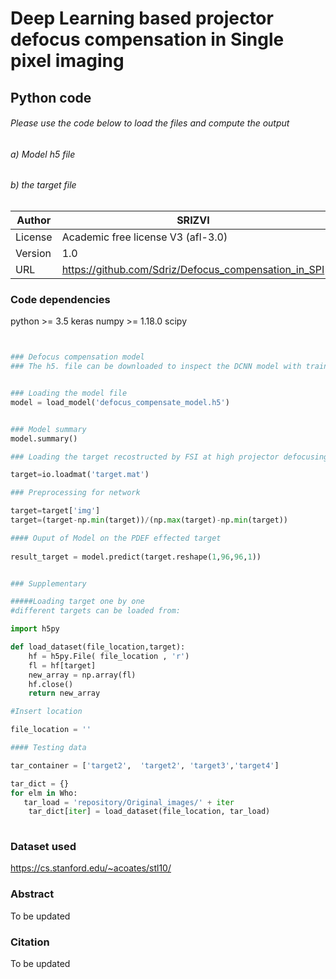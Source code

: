
#  Deep Learning based projector defocus compensation in Single pixel imaging                       

## Python code
###### Please use the code below to load the files and compute the output 
###### a) Model h5 file
###### b) the target file
									  
									  
| Author| SRIZVI|
| --- | --- |
| License| Academic free license V3 (afl-3.0) |
| Version | 1.0 |
| URL| https://github.com/Sdriz/Defocus_compensation_in_SPI|

### Code dependencies
python >= 3.5
keras
numpy >= 1.18.0
scipy


```python


### Defocus compensation model
### The h5. file can be downloaded to inspect the DCNN model with trained weights, parameters etc.


### Loading the model file
model = load_model('defocus_compensate_model.h5')


### Model summary 
model.summary()

### Loading the target recostructed by FSI at high projector defocusing

target=io.loadmat('target.mat')

### Preprocessing for network

target=target['img']
target=(target-np.min(target))/(np.max(target)-np.min(target))

#### Ouput of Model on the PDEF effected target
   
result_target = model.predict(target.reshape(1,96,96,1))

```

```python

### Supplementary

#####Loading target one by one 
#different targets can be loaded from:

import h5py

def load_dataset(file_location,target):
    hf = h5py.File( file_location , 'r')
    fl = hf[target]
    new_array = np.array(fl)
    hf.close()
    return new_array

#Insert location

file_location = ''

#### Testing data

tar_container = ['target2',  'target2', 'target3','target4']

tar_dict = {}
for elm in Who:
   tar_load = 'repository/Original_images/' + iter
    tar_dict[iter] = load_dataset(file_location, tar_load)
   
```	


### Dataset used
https://cs.stanford.edu/~acoates/stl10/

### Abstract
To be updated

### Citation

To be updated


